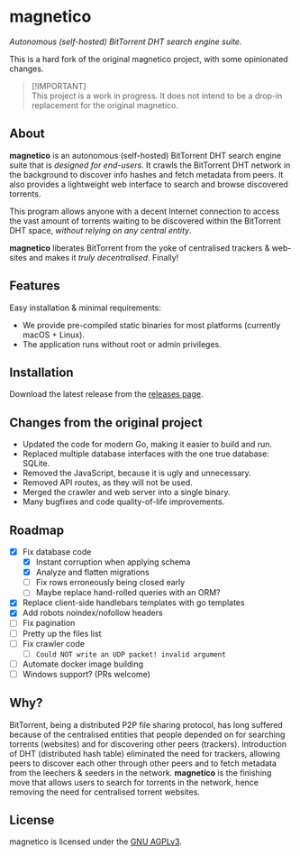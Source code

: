 # magnetico

*Autonomous (self-hosted) BitTorrent DHT search engine suite.*

This is a hard fork of the original magnetico project, with some opinionated changes.

> [!IMPORTANT]\
> This project is a work in progress.
> It does not intend to be a drop-in replacement for the original magnetico.

## About

**magnetico** is an autonomous (self-hosted) BitTorrent DHT search engine suite that is *designed for end-users*. It crawls the BitTorrent DHT network in the background to discover info hashes and fetch metadata from peers. It also provides a lightweight web interface to search and browse discovered torrents.

This program allows anyone with a decent Internet connection to access the vast amount of torrents waiting to be discovered within the BitTorrent DHT space, *without relying on any central entity*.

**magnetico** liberates BitTorrent from the yoke of centralised trackers & web-sites and makes it
*truly decentralised*. Finally!

## Features

Easy installation & minimal requirements:
 - We provide pre-compiled static binaries for most platforms (currently macOS + Linux).
 - The application runs without root or admin privileges.

## Installation

Download the latest release from the [releases page](https://github.com/t-richards/magnetico/releases).

## Changes from the original project

 - Updated the code for modern Go, making it easier to build and run.
 - Replaced multiple database interfaces with the one true database: SQLite.
 - Removed the JavaScript, because it is ugly and unnecessary.
 - Removed API routes, as they will not be used.
 - Merged the crawler and web server into a single binary.
 - Many bugfixes and code quality-of-life improvements.

## Roadmap

 - [x] Fix database code
   - [x] Instant corruption when applying schema
   - [x] Analyze and flatten migrations
   - [ ] Fix rows erroneously being closed early
   - [ ] Maybe replace hand-rolled queries with an ORM?
 - [x] Replace client-side handlebars templates with go templates
 - [x] Add robots noindex/nofollow headers
 - [ ] Fix pagination
 - [ ] Pretty up the files list
 - [ ] Fix crawler code
   - [ ] `Could NOT write an UDP packet! invalid argument`
 - [ ] Automate docker image building
 - [ ] Windows support? (PRs welcome)

## Why?

BitTorrent, being a distributed P2P file sharing protocol, has long suffered because of the
centralised entities that people depended on for searching torrents (websites) and for discovering
other peers (trackers). Introduction of DHT (distributed hash table) eliminated the need for
trackers, allowing peers to discover each other through other peers and to fetch metadata from the
leechers & seeders in the network. **magnetico** is the finishing move that allows users to search
for torrents in the network, hence removing the need for centralised torrent websites.

## License

magnetico is licensed under the [GNU AGPLv3](./COPYING).

